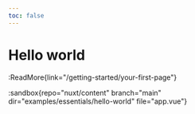 ```yaml
---
toc: false
---
```


# Hello world

:ReadMore{link="/getting-started/your-first-page"}

:sandbox{repo="nuxt/content" branch="main" dir="examples/essentials/hello-world" file="app.vue"}
